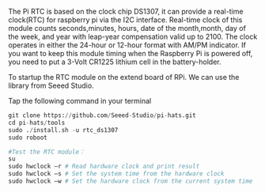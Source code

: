 The Pi RTC is based on the clock chip DS1307, it can provide a real-time clock(RTC) for raspberry pi via the I2C interface. Real-time clock of this module counts seconds,minutes, hours, date of the month,month, day of the week, and year with leap-year compensation valid up to 2100. The clock operates in either the 24-hour or 12-hour format with AM/PM indicator. If you want to keep this module timing when the Raspberry Pi is powered off, you need to put a 3-Volt CR1225 lithium cell in the battery-holder.

To startup the RTC module on the extend board of RPi. We can use the library from Seeed Studio.

Tap the following command in your terminal
```python
git clone https://github.com/Seeed-Studio/pi-hats.git
cd pi-hats/tools
sudo ./install.sh -u rtc_ds1307
sudo roboot

#Test the RTC module：
su
sudo hwclock –r # Read hardware clock and print result
sudo hwclock –s # Set the system time from the hardware clock
sudo hwclock –w # Set the hardware clock from the current system time
```

